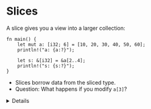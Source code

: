 # Slices

A slice gives you a view into a larger collection:

```rust,editable
fn main() {
    let mut a: [i32; 6] = [10, 20, 30, 40, 50, 60];
    println!("a: {a:?}");

    let s: &[i32] = &a[2..4];
    println!("s: {s:?}");
}
```

* Slices borrow data from the sliced type.
* Question: What happens if you modify `a[3]`?

<details>

* We create a slice by borrowing `a` and specifying the starting and ending indexes in brackets.

* If the slice starts at index 0, Rust’s range syntax allows us to drop the starting index, meaning that `&a[0..a.len()]` and `&a[..a.len()]` are identical.
    
* The same is true for the last index, so `&a[2..a.len()]` and `&a[2..]` are identical.

* To easily create a slice of the full array, we can therefore use `&a[..]`.

* `s` is a reference to a slice of `i32`s. Notice that the type of `s` (`&[i32]`) no longer mentions the array length. This allows us to perform computation on slices of different sizes.
 
* Slices always borrow from another object. In this example, `a` has to remain 'alive' (in scope) for at least as long as our slice. 
    
* The question about modifying `a[3]` can spark an interesting discussion, but the answer is that for memory safety reasons
  you cannot do it through `a` after you created a slice, but you can read the data from both `a` and `s` safely. 
  More details will be explained in the borrow checker section.

</details>
